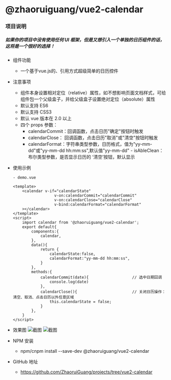 # @zhaoruiguang/vue2-calendar

### 项目说明
##### 如果你的项目中没有使用任何 UI 框架，但是又想引入一个单独的日历组件的话，这将是一个很好的选择！
- 组件功能
    - 一个基于vue.js的、引用方式超级简单的日历控件

- 注意事项
    - 组件本身设置相对定位（relative）属性，如不想影响页面文档样式，可给组件包一个父级盒子，并给父级盒子设置绝对定位（absolute）属性
    - 默认支持 ES6 
    - 默认支持 CSS3 
    - 默认 vue 版本在 2.0 以上
    - 四个 props 参数：
        - calendarCommit：回调函数，点击日历"确定"按钮时触发
        - calendarClose： 回调函数，点击日历"取消"或"清空"按钮时触发
        - calendarFormat：字符串类型参数，日历格式，值为"yy-mm-dd"或"yy-mm-dd hh:mm:ss",默认值"yy-mm-dd"
				- isAbleClean：		布尔类型参数，是否显示日历的 ‘清空’按钮，默认显示

- 使用示例
    ```
    - demo.vue
    
    <template>
        <calendar v-if="calendarState" 
                      v-on:calendarCommit="calendarCommit" 
                      v-on:calendarClose="calendarClose"
                      v-bind:calendarFormat="calendarFormat"
        ></calendar>
    </template>
    <script>
        import calendar from '@zhaoruiguang/vue2-calendar';
        export default{
            components:{
                calendar,
            },
            data(){
                return {
                    calendarState:false,
                    calendarFormat:"yy-mm-dd hh:mm:ss",
                }
            },
            methods:{
                calendarCommit(date){                   // 选中日期回调
                    console.log(date)
                },
                calendarClose(){                        // 关闭日历操作：清空、取消、点击日历以外任意区域
                    this.calendarState = false;
                }
            },
        }
    </script>
    
    ```
- 效果图
![截图](https://p3.ssl.qhimg.com/t0109644c553cfa7d99.png)
![截图](https://p4.ssl.qhimg.com/t01c45cd7a65a1fb820.png)

- NPM 安装
    - npm/cnpm install --save-dev @zhaoruiguang/vue2-calendar
    
- GitHub 地址
    - https://github.com/ZhaoruiGuang/projects/tree/vue2-calendar
